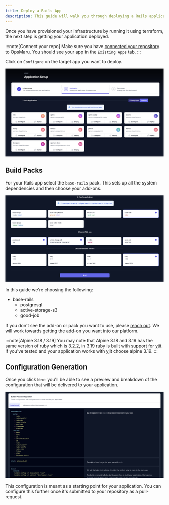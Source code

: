 ```yaml
---
title: Deploy a Rails App
description: This guide will walk you through deploying a Rails application to OpsMaru.
---
```


Once you have provisioned your infrastructure by running it using terraform, the next step is getting your application deployed.

:::note[Connect your repo]
Make sure you have [connected your repository](/docs/application/connect-repository/) to OpsMaru. You should see your app in the `Existing Apps` tab.
:::

Click on `Configure` on the target app you want to deploy.

![app directory](../../../../assets/application/app-directory.png)

## Build Packs

For your Rails app select the `base-rails` pack. This sets up all the system dependencies and then choose your add-ons.

![build pack config](../../../../assets/application/rails/build-pack-config.png)

In this guide we're choosing the following:

+ base-rails
  + postgresql
  + active-storage-s3
  + good-job

If you don't see the add-on or pack you want to use, please [reach out](https://github.com/orgs/upmaru/discussions). We will work towards getting the add-on you want into our platform.

:::note[Alpine 3.18 / 3.19]
You may note that Alpine 3.18 and 3.19 has the same version of ruby which is 3.2.2, in 3.19 ruby is built with support for yjit. If you've tested and your application works with yjit choose alpine 3.19.
:::

## Configuration Generation

Once you click `Next` you'll be able to see a preview and breakdown of the configuration that will be delivered to your application.

![generated config](../../../../assets/application/rails/generated-config.png)

This configuration is meant as a starting point for your application. You can configure this further once it's submitted to your repository as a pull-request.

